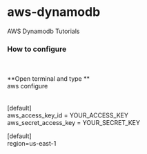 # aws-dynamodb
AWS Dynamodb Tutorials


### How to configure
<br><br>
**Open terminal and type **
<br>
aws configure
<br>
<br>
<br>
[default]<br>
aws_access_key_id = YOUR_ACCESS_KEY<br>
aws_secret_access_key = YOUR_SECRET_KEY<br>




[default]<br>
region=us-east-1
